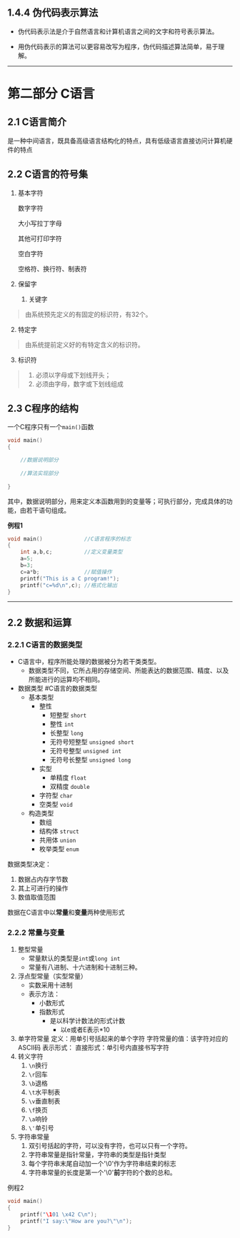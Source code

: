 ## 1.4.4 伪代码表示算法

- 伪代码表示法是介于自然语言和计算机语言之间的文字和符号表示算法。

- 用伪代码表示的算法可以更容易改写为程序，伪代码描述算法简单，易于理解。

---
# 第二部分 C语言

## 2.1 C语言简介

是一种中间语言，既具备高级语言结构化的特点，具有低级语言直接访问计算机硬件的特点

## 2.2 C语言的符号集
1. 基本字符

	数字字符
	
	大小写拉丁字母
	
	其他可打印字符
	
	空白字符

	空格符、换行符、制表符

2. 保留字

	1. 关键字

>由系统预先定义的有固定的标识符，有32个。

2. 特定字

>由系统提前定义好的有特定含义的标识符。

3. 标识符

>1. 必须以字母或下划线开头；
>2. 必须由字母，数字或下划线组成

## 2.3 C程序的结构
一个C程序只有一个`main()`函数
```c
void main()
{

	//数据说明部分
	
	//算法实现部分
	
}
```
其中，数据说明部分，用来定义本函数用到的变量等；可执行部分，完成具体的功能，由若干语句组成。

**例程1**
```c
void main()             //C语言程序的标志
{
	int a,b,c;          //定义变量类型
	a=5;
	b=3;
	c=a*b;              //赋值操作
	printf("This is a C program!");
	printf("c=%d\n",c); //格式化输出
}
```
---
## 2.2 数据和运算

### 2.2.1 C语言的数据类型
- C语言中，程序所能处理的数据被分为若干类类型。
	- 数据类型不同，它所占用的存储空间、所能表达的数据范围、精度、以及所能进行的运算均不相同。
- 数据类型 #C语言的数据类型
	- 基本类型
		- 整性
			- 短整型 `short`
			- 整性 `int`
			- 长整型 `long`
			- 无符号短整型 `unsigned short`
			- 无符号整型 `unsigned int`
			- 无符号长整型 `unsigned long`
		- 实型
			- 单精度 `float`
			- 双精度 `double`
		- 字符型 `char`
		- 空类型 `void`
	- 构造类型
		- 数组
		- 结构体 `struct`
		- 共用体 `union`
		- 枚举类型 `enum`

数据类型决定：

1. 数据占内存字节数
2. 其上可进行的操作
3. 数值取值范围

数据在C语言中以**常量**和**变量**两种使用形式
### 2.2.2 常量与变量
1. 整型常量
	- 常量默认的类型是`int`或`long int`
	- 常量有八进制、十六进制和十进制三种。
2. 浮点型常量（实型常量）
	- 实数采用十进制
	- 表示方法：
		- 小数形式
		- 指数形式
			- 是以科学计数法的形式计数
				- 以e或者E表示$*10$
3. 单字符常量
	定义：用单引号括起来的单个字符
	字符常量的值：该字符对应的ASCII码
	表示形式：
		直接形式：单引号内直接书写字符
4. 转义字符
	1. `\n`换行
	2. `\r`回车
	3. `\b`退格
	4. `\t`水平制表
	5. `\v`垂直制表
	6. `\f`换页
	7. `\a`响铃
	8. `\'`单引号
5. 字符串常量
	1. 双引号括起的字符，可以没有字符，也可以只有一个字符。
	2. 字符串常量是指针常量，字符串的类型是指针类型
	3. 每个字符串末尾自动加一个'\0'作为字符串结束的标志
	4. 字符串常量的长度是第一个'\0'**前**字符的个数的总和。

例程2
```c
void main()
{
	printf("\101 \x42 C\n");
	printf("I say:\"How are you?\"\n");
}
```
